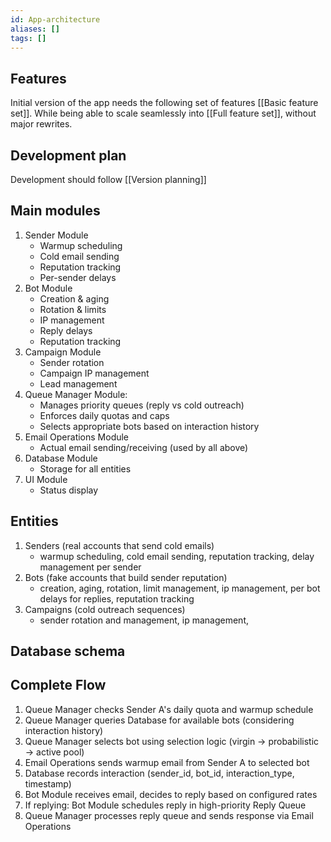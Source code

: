 ```yaml
---
id: App-architecture
aliases: []
tags: []
---
```


## Features

Initial version of the app needs the following set of features [[Basic feature set]]. While being able to scale seamlessly into [[Full feature set]], without major rewrites.

## Development plan

Development should follow [[Version planning]]

## Main modules

1. Sender Module
   - Warmup scheduling
   - Cold email sending
   - Reputation tracking
   - Per-sender delays
2. Bot Module
   - Creation & aging
   - Rotation & limits
   - IP management
   - Reply delays
   - Reputation tracking
3. Campaign Module
   - Sender rotation
   - Campaign IP management
   - Lead management
4. Queue Manager Module:
   - Manages priority queues (reply vs cold outreach)
   - Enforces daily quotas and caps
   - Selects appropriate bots based on interaction history
5. Email Operations Module
   - Actual email sending/receiving (used by all above)
6. Database Module
   - Storage for all entities
7. UI Module
   - Status display

## Entities

1. Senders (real accounts that send cold emails)
   - warmup scheduling, cold email sending, reputation tracking, delay management per sender
2. Bots (fake accounts that build sender reputation)
   - creation, aging, rotation, limit management, ip management, per bot delays for replies, reputation tracking
3. Campaigns (cold outreach sequences)
   - sender rotation and management, ip management,

## Database schema

<!-- senders: id, daily_quota, current_count, reputation_score -->
<!-- bots: id, status, interaction_limits, cooldown_until   -->
<!-- bot_sender_interactions: sender_id, bot_id, interaction_type, last_contact -->
<!-- conversations: id, sender_id, bot_id, thread_status, next_action_time -->
<!-- scheduled_tasks: priority_level, task_type, target_time, payload -->

## Complete Flow

1. Queue Manager checks Sender A's daily quota and warmup schedule
2. Queue Manager queries Database for available bots (considering interaction history)
3. Queue Manager selects bot using selection logic (virgin → probabilistic → active pool)
4. Email Operations sends warmup email from Sender A to selected bot
5. Database records interaction (sender_id, bot_id, interaction_type, timestamp)
6. Bot Module receives email, decides to reply based on configured rates
7. If replying: Bot Module schedules reply in high-priority Reply Queue
8. Queue Manager processes reply queue and sends response via Email Operations
